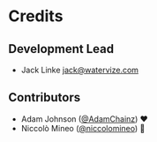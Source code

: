 # Credits

## Development Lead

- Jack Linke <jack@watervize.com>

## Contributors

- Adam Johnson ([@AdamChainz](https://twitter.com/AdamChainz)) ❤️
- Niccolò Mineo ([@niccolomineo](https://twitter.com/niccolomineo)) 💙
